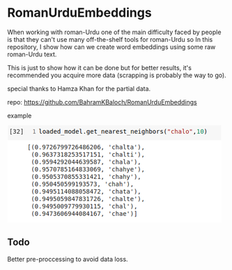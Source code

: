 # RomanUrduEmbeddings

When working with roman-Urdu one of the main difficulty faced by people is that they can't use many off-the-shelf tools for roman-Urdu so In this repository, I show how can we create word embeddings using some raw roman-Urdu text.

This is just to show how it can be done but for better results, it's recommended you acquire more data (scrapping is probably the way to go).

special thanks to Hamza Khan for the partial data.

repo:
https://github.com/BahramKBaloch/RomanUrduEmbeddings

example

![example](https://github.com/BahramKBaloch/RomanUrduEmbeddings/blob/main/similar-words.png)


## Todo

Better pre-proccessing to avoid data loss.
